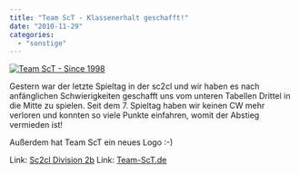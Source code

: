 ```yaml
---
title: "Team ScT - Klassenerhalt geschafft!"
date: "2010-11-29"
categories: 
  - "sonstige"
---
```


[![](images/finallogoend.png "Team ScT - Since 1998")](http://img262.imageshack.us/img262/4246/finallogoend.png)

Gestern war der letzte Spieltag in der sc2cl und wir haben es nach anfänglichen Schwierigkeiten geschafft uns vom unteren Tabellen Drittel in die Mitte zu spielen. Seit dem 7. Spieltag haben wir keinen CW mehr verloren und konnten so viele Punkte einfahren, womit der Abstieg vermieden ist!

Außerdem hat Team ScT ein neues Logo :-)

Link: [Sc2cl Division 2b](http://starcraft2.ingame.de/sc2cl/?m=division&divisionId=106) Link: [Team-ScT.de](http://team-sct.de)
